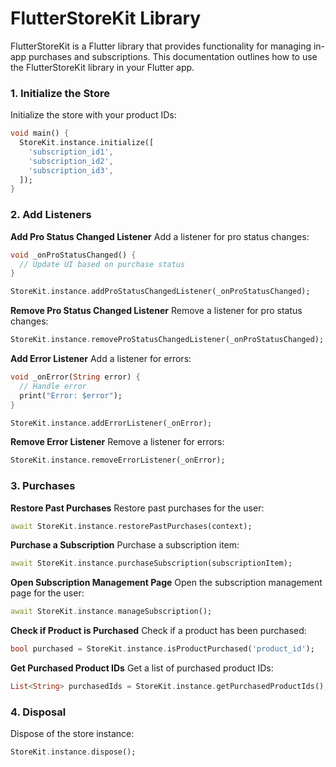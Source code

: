# FlutterStoreKit Library

FlutterStoreKit is a Flutter library that provides functionality for managing in-app purchases and subscriptions. This documentation outlines how to use the FlutterStoreKit library in your Flutter app.

### 1. Initialize the Store
Initialize the store with your product IDs:

```dart
void main() {
  StoreKit.instance.initialize([
    'subscription_id1',
    'subscription_id2',
    'subscription_id3',
  ]);
}
```

### 2. Add Listeners
**Add Pro Status Changed Listener**
Add a listener for pro status changes:

```dart
void _onProStatusChanged() {
  // Update UI based on purchase status
}

StoreKit.instance.addProStatusChangedListener(_onProStatusChanged);
```

**Remove Pro Status Changed Listener**
Remove a listener for pro status changes:

```dart
StoreKit.instance.removeProStatusChangedListener(_onProStatusChanged);
```

**Add Error Listener**
Add a listener for errors:

```dart
void _onError(String error) {
  // Handle error
  print("Error: $error");
}

StoreKit.instance.addErrorListener(_onError);

```

**Remove Error Listener**
Remove a listener for errors:

```dart
StoreKit.instance.removeErrorListener(_onError);
```

### 3. Purchases

**Restore Past Purchases**
Restore past purchases for the user:

```dart
await StoreKit.instance.restorePastPurchases(context);
```

**Purchase a Subscription**
Purchase a subscription item:

```dart
await StoreKit.instance.purchaseSubscription(subscriptionItem);
```

**Open Subscription Management Page**
Open the subscription management page for the user:

```dart
await StoreKit.instance.manageSubscription();
```

**Check if Product is Purchased**
Check if a product has been purchased:

```dart
bool purchased = StoreKit.instance.isProductPurchased('product_id');
```

**Get Purchased Product IDs**
Get a list of purchased product IDs:

```dart
List<String> purchasedIds = StoreKit.instance.getPurchasedProductIds();
```

### 4. Disposal
Dispose of the store instance:

```dart
StoreKit.instance.dispose();
```
